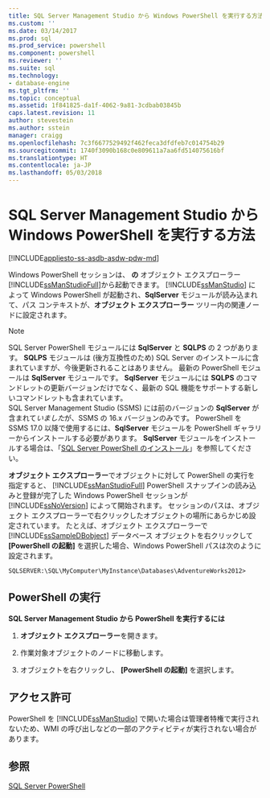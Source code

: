 ```yaml
---
title: SQL Server Management Studio から Windows PowerShell を実行する方法 | Microsoft Docs
ms.custom: ''
ms.date: 03/14/2017
ms.prod: sql
ms.prod_service: powershell
ms.component: powershell
ms.reviewer: ''
ms.suite: sql
ms.technology:
- database-engine
ms.tgt_pltfrm: ''
ms.topic: conceptual
ms.assetid: 1f841825-da1f-4062-9a81-3cdbab03845b
caps.latest.revision: 11
author: stevestein
ms.author: sstein
manager: craigg
ms.openlocfilehash: 7c3f6677529492f462feca3dfdfeb7c014754b29
ms.sourcegitcommit: 1740f3090b168c0e809611a7aa6fd514075616bf
ms.translationtype: HT
ms.contentlocale: ja-JP
ms.lasthandoff: 05/03/2018
---
```

# <a name="run-windows-powershell-from-sql-server-management-studio"></a>SQL Server Management Studio から Windows PowerShell を実行する方法
[!INCLUDE[appliesto-ss-asdb-asdw-pdw-md](../includes/appliesto-ss-asdb-asdw-pdw-md.md)]

Windows PowerShell セッションは、 **の** オブジェクト エクスプローラー [!INCLUDE[ssManStudioFull](../includes/ssmanstudiofull-md.md)]から起動できます。 [!INCLUDE[ssManStudio](../includes/ssmanstudio-md.md)] によって Windows PowerShell が起動され、**SqlServer** モジュールが読み込まれて、パス コンテキストが、**オブジェクト エクスプローラー** ツリー内の関連ノードに設定されます。  
  

> [!NOTE]
> SQL Server PowerShell モジュールには **SqlServer** と **SQLPS** の 2 つがあります。 **SQLPS** モジュールは (後方互換性のため) SQL Server のインストールに含まれていますが、今後更新されることはありません。 最新の PowerShell モジュールは **SqlServer** モジュールです。 **SqlServer** モジュールには **SQLPS** のコマンドレットの更新バージョンだけでなく、最新の SQL 機能をサポートする新しいコマンドレットも含まれています。  
> SQL Server Management Studio (SSMS) には前のバージョンの **SqlServer** が含まれて*いました*が、SSMS の 16.x バージョンのみです。 PowerShell を SSMS 17.0 以降で使用するには、**SqlServer** モジュールを PowerShell ギャラリーからインストールする必要があります。
> **SqlServer** モジュールをインストールする場合は、「[SQL Server PowerShell のインストール](download-sql-server-ps-module.md)」を参照してください。



**オブジェクト エクスプローラー**でオブジェクトに対して PowerShell の実行を指定すると、 [!INCLUDE[ssManStudioFull](../includes/ssmanstudiofull-md.md)] PowerShell スナップインの読み込みと登録が完了した Windows PowerShell セッションが [!INCLUDE[ssNoVersion](../includes/ssnoversion-md.md)] によって開始されます。 セッションのパスは、オブジェクト エクスプローラーで右クリックしたオブジェクトの場所にあらかじめ設定されています。 たとえば、オブジェクト エクスプローラーで [!INCLUDE[ssSampleDBobject](../includes/sssampledbobject-md.md)] データベース オブジェクトを右クリックして **[PowerShell の起動]** を選択した場合、Windows PowerShell パスは次のように設定されます。  
  
```  
SQLSERVER:\SQL\MyComputer\MyInstance\Databases\AdventureWorks2012>  
```  
  
## <a name="run-powershell"></a>PowerShell の実行  
 **SQL Server Management Studio から PowerShell を実行するには**  
  
1.  **オブジェクト エクスプローラー**を開きます。  
  
2.  作業対象オブジェクトのノードに移動します。  
  
3.  オブジェクトを右クリックし、 **[PowerShell の起動]** を選択します。  
  
## <a name="permissions"></a>アクセス許可  
 PowerShell を [!INCLUDE[ssManStudio](../includes/ssmanstudio-md.md)] で開いた場合は管理者特権で実行されないため、WMI の呼び出しなどの一部のアクティビティが実行されない場合があります。  
  
## <a name="see-also"></a>参照  
 [SQL Server PowerShell](sql-server-powershell.md)  
  
  
